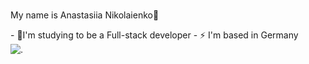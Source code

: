 ### <div align="center">
My name is Anastasiia Nikolaienko🌝
</div>  

<div align="left">
- 🌱I'm studying to be a Full-stack developer  
- ⚡ I'm based in Germany
</div>

<div aling="right";>
  <img src="https://github.com/user-attachments/assets/bd7f2855-5bd0-4a34-b473-5512062576ec" alt=".">
</div>
